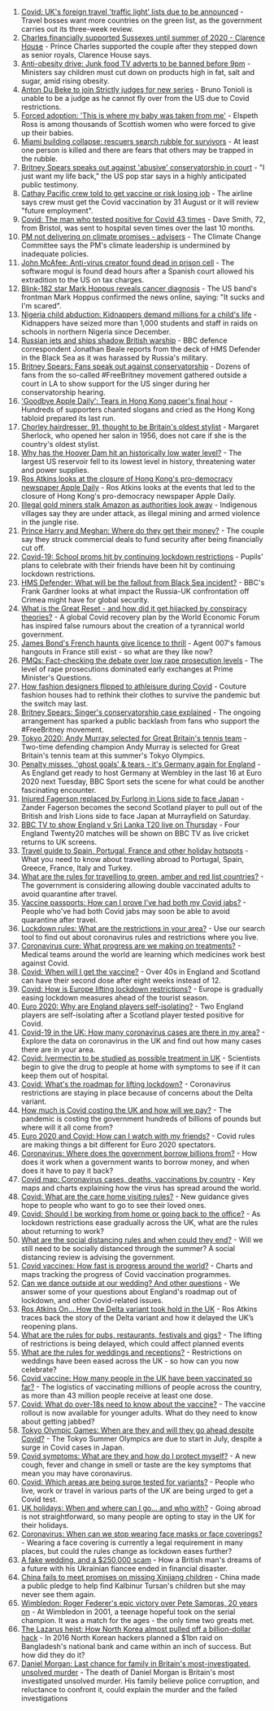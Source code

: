 1. [Covid: UK's foreign travel 'traffic light' lists due to be announced](https://www.bbc.co.uk/news/uk-57590119) - Travel bosses want more countries on the green list, as the government carries out its three-week review.
2. [Charles financially supported Sussexes until summer of 2020 - Clarence House](https://www.bbc.co.uk/news/uk-57589216) - Prince Charles supported the couple after they stepped down as senior royals, Clarence House says.
3. [Anti-obesity drive: Junk food TV adverts to be banned before 9pm](https://www.bbc.co.uk/news/uk-politics-57593599) - Ministers say children must cut down on products high in fat, salt and sugar, amid rising obesity.
4. [Anton Du Beke to join Strictly judges for new series](https://www.bbc.co.uk/news/entertainment-arts-57592468) - Bruno Tonioli is unable to be a judge as he cannot fly over from the US due to Covid restrictions.
5. [Forced adoption: 'This is where my baby was taken from me'](https://www.bbc.co.uk/news/uk-scotland-57586966) - Elspeth Ross is among thousands of Scottish women who were forced to give up their babies.
6. [Miami building collapse: rescuers search rubble for survivors](https://www.bbc.co.uk/news/world-us-canada-57592827) - At least one person is killed and there are fears that others may be trapped in the rubble.
7. [Britney Spears speaks out against 'abusive' conservatorship in court](https://www.bbc.co.uk/news/world-us-canada-57586405) - "I just want my life back," the US pop star says in a highly anticipated public testimony.
8. [Cathay Pacific crew told to get vaccine or risk losing job](https://www.bbc.co.uk/news/business-57592596) - The airline says crew must get the Covid vaccination by 31 August or it will review "future employment".
9. [Covid: The man who tested positive for Covid 43 times](https://www.bbc.co.uk/news/uk-57586965) - Dave Smith, 72, from Bristol, was sent to hospital seven times over the last 10 months.
10. [PM not delivering on climate promises - advisers](https://www.bbc.co.uk/news/science-environment-57580254) - The Climate Change Committee says the PM's climate leadership is undermined by inadequate policies.
11. [John McAfee: Anti-virus creator found dead in prison cell](https://www.bbc.co.uk/news/world-europe-57589822) - The software mogul is found dead hours after a Spanish court allowed his extradition to the US on tax charges.
12. [Blink-182 star Mark Hoppus reveals cancer diagnosis](https://www.bbc.co.uk/news/entertainment-arts-57592465) - The US band's frontman Mark Hoppus confirmed the news online, saying: "It sucks and I'm scared".
13. [Nigeria child abduction: Kidnappers demand millions for a child's life](https://www.bbc.co.uk/news/world-africa-57586884) - Kidnappers have seized more than 1,000 students and staff in raids on schools in northern Nigeria since December.
14. [Russian jets and ships shadow British warship](https://www.bbc.co.uk/news/world-europe-57587777) - BBC defence correspondent Jonathan Beale reports from the deck of HMS Defender in the Black Sea as it was harassed by Russia's military.
15. [Britney Spears: Fans speak out against conservatorship](https://www.bbc.co.uk/news/world-us-canada-57592384) - Dozens of fans from the so-called #FreeBritney movement gathered outside a court in LA to show support for the US singer during her conservatorship hearing.
16. ['Goodbye Apple Daily': Tears in Hong Kong paper's final hour](https://www.bbc.co.uk/news/world-asia-china-57591174) - Hundreds of supporters chanted slogans and cried as the Hong Kong tabloid prepared its last run.
17. [Chorley hairdresser, 91, thought to be Britain's oldest stylist](https://www.bbc.co.uk/news/uk-england-lancashire-57589437) - Margaret Sherlock, who opened her salon in 1956, does not care if she is the country's oldest stylist.
18. [Why has the Hoover Dam hit an historically low water level?](https://www.bbc.co.uk/news/world-us-canada-57535203) - The largest US reservoir fell to its lowest level in history, threatening water and power supplies.
19. [Ros Atkins looks at the closure of Hong Kong's pro-democracy newspaper Apple Daily](https://www.bbc.co.uk/news/world-asia-57586964) - Ros Atkins looks at the events that led to the closure of Hong Kong's pro-democracy newspaper Apple Daily.
20. [Illegal gold miners stalk Amazon as authorities look away](https://www.bbc.co.uk/news/world-latin-america-57157017) - Indigenous villages say they are under attack, as illegal mining and armed violence in the jungle rise.
21. [Prince Harry and Meghan: Where do they get their money?](https://www.bbc.co.uk/news/explainers-51047186) - The couple say they struck commercial deals to fund security after being financially cut off.
22. [Covid-19: School proms hit by continuing lockdown restrictions](https://www.bbc.co.uk/news/uk-england-cambridgeshire-57555498) - Pupils' plans to celebrate with their friends have been hit by continuing lockdown restrictions.
23. [HMS Defender: What will be the fallout from Black Sea incident?](https://www.bbc.co.uk/news/world-europe-57589366) - BBC's Frank Gardner looks at what impact the Russia-UK confrontation off Crimea might have for global security.
24. [What is the Great Reset - and how did it get hijacked by conspiracy theories?](https://www.bbc.co.uk/news/blogs-trending-57532368) - A global Covid recovery plan by the World Economic Forum has inspired false rumours about the creation of a tyrannical world government.
25. [James Bond's French haunts give licence to thrill](https://www.bbc.co.uk/news/world-europe-57511356) - Agent 007's famous hangouts in France still exist - so what are they like now?
26. [PMQs: Fact-checking the debate over low rape prosecution levels](https://www.bbc.co.uk/news/57583830) - The level of rape prosecutions dominated early exchanges at Prime Minister's Questions.
27. [How fashion designers flipped to athleisure during Covid](https://www.bbc.co.uk/news/business-57557725) - Couture fashion houses had to rethink their clothes to survive the pandemic but the switch may last.
28. [Britney Spears: Singer's conservatorship case explained](https://www.bbc.co.uk/news/world-us-canada-53494405) - The ongoing arrangement has sparked a public backlash from fans who support the #FreeBritney movement.
29. [Tokyo 2020: Andy Murray selected for Great Britain's tennis team](https://www.bbc.co.uk/sport/tennis/57592216) - Two-time defending champion Andy Murray is selected for Great Britain's tennis team at this summer's Tokyo Olympics.
30. [Penalty misses, 'ghost goals' & tears - it's Germany again for England](https://www.bbc.co.uk/sport/football/57590519) - As England get ready to host Germany at Wembley in the last 16 at Euro 2020 next Tuesday, BBC Sport sets the scene for what could be another fascinating encounter.
31. [Injured Fagerson replaced by Furlong in Lions side to face Japan](https://www.bbc.co.uk/sport/rugby-union/57595699) - Zander Fagerson becomes the second Scotland player to pull out of the British and Irish Lions side to face Japan at Murrayfield on Saturday.
32. [BBC TV to show England v Sri Lanka T20 live on Thursday](https://www.bbc.co.uk/sport/cricket/56971323) - Four England Twenty20 matches will be shown on BBC TV as live cricket returns to UK screens.
33. [Travel guide to Spain, Portugal, France and other holiday hotspots](https://www.bbc.co.uk/news/explainers-56997931) - What you need to know about travelling abroad to Portugal, Spain, Greece, France, Italy and Turkey.
34. [What are the rules for travelling to green, amber and red list countries?](https://www.bbc.co.uk/news/explainers-52544307) - The government is considering allowing double vaccinated adults to avoid quarantine after travel.
35. [Vaccine passports: How can I prove I've had both my Covid jabs?](https://www.bbc.co.uk/news/explainers-55718553) - People who've had both Covid jabs may soon be able to avoid quarantine after travel.
36. [Lockdown rules: What are the restrictions in your area?](https://www.bbc.co.uk/news/uk-54373904) - Use our search tool to find out about coronavirus rules and restrictions where you live.
37. [Coronavirus cure: What progress are we making on treatments?](https://www.bbc.co.uk/news/health-52354520) - Medical teams around the world are learning which medicines work best against Covid.
38. [Covid: When will I get the vaccine?](https://www.bbc.co.uk/news/health-55045639) - Over 40s in England and Scotland can have their second dose after eight weeks instead of 12.
39. [Covid: How is Europe lifting lockdown restrictions?](https://www.bbc.co.uk/news/explainers-53640249) - Europe is gradually easing lockdown measures ahead of the tourist season.
40. [Euro 2020: Why are England players self-isolating?](https://www.bbc.co.uk/news/explainers-57568450) - Two England players are self-isolating after a Scotland player tested positive for Covid.
41. [Covid-19 in the UK: How many coronavirus cases are there in my area?](https://www.bbc.co.uk/news/uk-51768274) - Explore the data on coronavirus in the UK and find out how many cases there are in your area.
42. [Covid: Ivermectin to be studied as possible treatment in UK](https://www.bbc.co.uk/news/health-57570377) - Scientists begin to give the drug to people at home with symptoms to see if it can keep them out of hospital.
43. [Covid: What's the roadmap for lifting lockdown?](https://www.bbc.co.uk/news/explainers-52530518) - Coronavirus restrictions are staying in place because of concerns about the Delta variant.
44. [How much is Covid costing the UK and how will we pay?](https://www.bbc.co.uk/news/business-52663523) - The pandemic is costing the government hundreds of billions of pounds but where will it all come from?
45. [Euro 2020 and Covid: How can I watch with my friends?](https://www.bbc.co.uk/news/uk-57386719) - Covid rules are making things a bit different for Euro 2020 spectators.
46. [Coronavirus: Where does the government borrow billions from?](https://www.bbc.co.uk/news/business-50504151) - How does it work when a government wants to borrow money, and when does it have to pay it back?
47. [Covid map: Coronavirus cases, deaths, vaccinations by country](https://www.bbc.co.uk/news/world-51235105) - Key maps and charts explaining how the virus has spread around the world.
48. [Covid: What are the care home visiting rules?](https://www.bbc.co.uk/news/explainers-53503712) - New guidance gives hope to people who want to go to see their loved ones.
49. [Covid: Should I be working from home or going back to the office?](https://www.bbc.co.uk/news/business-52567567) - As lockdown restrictions ease gradually across the UK, what are the rules about returning to work?
50. [What are the social distancing rules and when could they end?](https://www.bbc.co.uk/news/uk-51506729) - Will we still need to be socially distanced through the summer? A social distancing review is advising the government.
51. [Covid vaccines: How fast is progress around the world?](https://www.bbc.co.uk/news/world-56237778) - Charts and maps tracking the progress of Covid vaccination programmes.
52. [Can we dance outside at our wedding? And other questions](https://www.bbc.co.uk/news/world-asia-china-51176409) - We answer some of your questions about England's roadmap out of lockdown, and other Covid-related issues.
53. [Ros Atkins On… How the Delta variant took hold in the UK](https://www.bbc.co.uk/news/health-57532764) - Ros Atkins traces back the story of the Delta variant and how it delayed the UK’s reopening plans.
54. [What are the rules for pubs, restaurants, festivals and gigs?](https://www.bbc.co.uk/news/business-52977388) - The lifting of restrictions is being delayed, which could affect planned events
55. [What are the rules for weddings and receptions?](https://www.bbc.co.uk/news/explainers-52811509) - Restrictions on weddings have been eased across the UK - so how can you now celebrate?
56. [Covid vaccine: How many people in the UK have been vaccinated so far?](https://www.bbc.co.uk/news/health-55274833) - The logistics of vaccinating millions of people across the country, as more than 43 million people receive at least one dose.
57. [Covid: What do over-18s need to know about the vaccine?](https://www.bbc.co.uk/news/health-57273875) - The vaccine rollout is now available for younger adults. What do they need to know about getting jabbed?
58. [Tokyo Olympic Games: When are they and will they go ahead despite Covid?](https://www.bbc.co.uk/news/world-asia-57240044) - The Tokyo Summer Olympics are due to start in July, despite a surge in Covid cases in Japan.
59. [Covid symptoms: What are they and how do I protect myself?](https://www.bbc.co.uk/news/health-51048366) - A new cough, fever and change in smell or taste are the key symptoms that mean you may have coronavirus.
60. [Covid: Which areas are being surge tested for variants?](https://www.bbc.co.uk/news/explainers-54872039) - People who live, work or travel in various parts of the UK are being urged to get a Covid test.
61. [UK holidays: When and where can I go... and who with?](https://www.bbc.co.uk/news/explainers-52646738) - Going abroad is not straightforward, so many people are opting to stay in the UK for their holidays.
62. [Coronavirus: When can we stop wearing face masks or face coverings?](https://www.bbc.co.uk/news/health-51205344) - Wearing a face covering is currently a legal requirement in many places, but could the rules change as lockdown eases further?
63. [A fake wedding, and a $250,000 scam](https://www.bbc.co.uk/news/world-europe-57358241) - How a British man's dreams of a future with his Ukrainian fiancee ended in financial disaster.
64. [China fails to meet promises on missing Xinjiang children](https://www.bbc.co.uk/news/world-asia-china-57512954) - China made a public pledge to help find Kalbinur Tursan's children but she may never see them again.
65. [Wimbledon: Roger Federer's epic victory over Pete Sampras, 20 years on](https://www.bbc.co.uk/sport/tennis/57514035) - At Wimbledon in 2001, a teenage hopeful took on the serial champion. It was a match for the ages - the only time two greats met.
66. [The Lazarus heist: How North Korea almost pulled off a billion-dollar hack](https://www.bbc.co.uk/news/stories-57520169) - In 2016 North Korean hackers planned a $1bn raid on Bangladesh's national bank and came within an inch of success. But how did they do it?
67. [Daniel Morgan: Last chance for family in Britain's most-investigated, unsolved murder](https://www.bbc.co.uk/news/uk-57073302) - The death of Daniel Morgan is Britain's most investigated unsolved murder. His family believe police corruption, and reluctance to confront it, could explain the murder and the failed investigations
